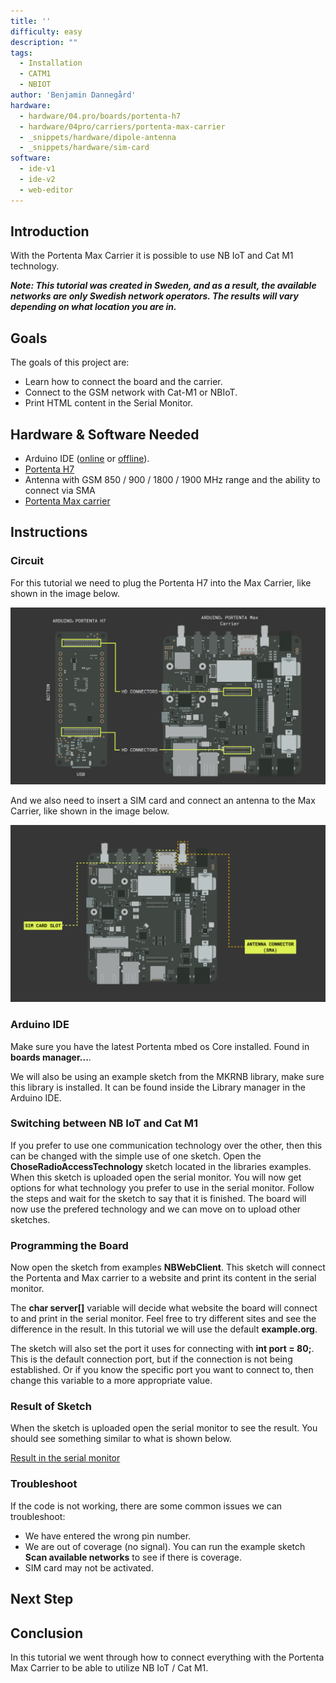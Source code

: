 ```yaml
---
title: ''
difficulty: easy
description: ""
tags:
  - Installation
  - CATM1
  - NBIOT
author: 'Benjamin Dannegård'
hardware:
  - hardware/04.pro/boards/portenta-h7
  - hardware/04pro/carriers/portenta-max-carrier
  - _snippets/hardware/dipole-antenna
  - _snippets/hardware/sim-card
software:
  - ide-v1
  - ide-v2
  - web-editor
---
```


## Introduction 

With the Portenta Max Carrier it is possible to use NB IoT and Cat M1 technology. 

***Note: This tutorial was created in Sweden, and as a result, the available networks are only Swedish network operators. The results will vary depending on what location you are in.***

## Goals

The goals of this project are:

- Learn how to connect the board and the carrier.
- Connect to the GSM network with Cat-M1 or NBIoT.
- Print HTML content in the Serial Monitor.

## Hardware & Software Needed

- Arduino IDE ([online](https://create.arduino.cc/) or [offline](https://www.arduino.cc/en/main/software)).
- [Portenta H7](https://store.arduino.cc/products/portenta-h7)
- Antenna with GSM 850 / 900 / 1800 / 1900 MHz range and the ability to connect via SMA
- [Portenta Max carrier]()

## Instructions

### Circuit

For this tutorial we need to plug the Portenta H7 into the Max Carrier, like shown in the image below.

![Connecting the Portenta H7 and Max Carrier](assets/Connect-H7-to-Max-carrier.svg)

And we also need to insert a SIM card and connect an antenna to the Max Carrier, like shown in the image below.

![SIM card slot and antenna connector](assets/Sim-card-and-antenna-on-Max-carrier.png)

### Arduino IDE

Make sure you have the latest Portenta mbed os Core installed. Found in **boards manager...**.

We will also be using an example sketch from the MKRNB library, make sure this library is installed. It can be found inside the Library manager in the Arduino IDE.

### Switching between NB IoT and Cat M1

If you prefer to use one communication technology over the other, then this can be changed with the simple use of one sketch. Open the **ChoseRadioAccessTechnology** sketch located in the libraries examples. When this sketch is uploaded open the serial monitor. You will now get options for what technology you prefer to use in the serial monitor. Follow the steps and wait for the sketch to say that it is finished. The board will now use the prefered technology and we can move on to upload other sketches.

### Programming the Board

Now open the sketch from examples **NBWebClient**. This sketch will connect the Portenta and Max carrier to a website and print its content in the serial monitor.

The **char server[]** variable will decide what website the board will connect to and print in the serial monitor. Feel free to try different sites and see the difference in the result. In this tutorial we will use the default **example.org**.

The sketch will also set the port it uses for connecting with **int port = 80;**. This is the default connection port, but if the connection is not being established. Or if you know the specific port you want to connect to, then change this variable to a more appropriate value.

### Result of Sketch

When the sketch is uploaded open the serial monitor to see the result. You should see something similar to what is shown below.

[Result in the serial monitor]()

### Troubleshoot

If the code is not working, there are some common issues we can troubleshoot:

- We have entered the wrong pin number.
- We are out of coverage (no signal). You can run the example sketch **Scan available networks** to see if there is coverage.
- SIM card may not be activated.

## Next Step


## Conclusion

In this tutorial we went through how to connect everything with the Portenta Max Carrier to be able to utilize NB IoT / Cat M1. 